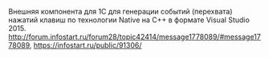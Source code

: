 Внешняя компонента для 1С для генерации событий (перехвата) нажатий клавиш по технологии Native на C++ в формате Visual Studio 2015.
http://forum.infostart.ru/forum28/topic42414/message1778089/#message1778089, https://infostart.ru/public/91306/

